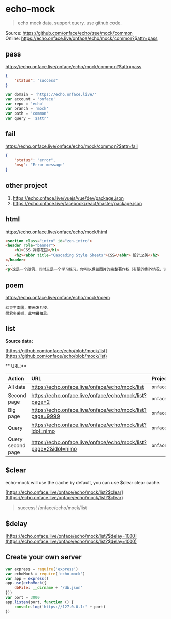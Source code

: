 # echo-mock

> echo mock data, support query. use github code.

Source: https://github.com/onface/echo/tree/mock/common  
Online: https://echo.onface.live/onface/echo/mock/common?$attr=pass

## pass

https://echo.onface.live/onface/echo/mock/common?$attr=pass

```json
{
	"status": "success"
}
```

```js
var domain = 'https://echo.onface.live/'
var account = 'onface'
var repo = 'echo'
var branch = 'mock'
var path = 'common'
var query = '$attr'
```

## fail

https://echo.onface.live/onface/echo/mock/common?$attr=fail


```json
{
	"status": "error",
	"msg": "Error message"
}
```

## other project

1. https://echo.onface.live/vuejs/vue/dev/package.json
2. https://echo.onface.live/facebook/react/master/package.json


## html

https://echo.onface.live/onface/echo/mock/html

```html
<section class="intro" id="zen-intro">
<header role="banner">
	<h1>CSS 禅意花园</h1>
	<h2><abbr title="Cascading Style Sheets">CSS</abbr> 设计之美</h2>
</header>
...
<p>这是一个范例，同时又是一个学习练习。你可以保留图片的完整著作权（有限的例外情况，请参见 <a href="https://www.mezzoblue.com/zengarden/submit/guidelines/">投稿方针</a>），但是我们要求你使用 <a href="https://creativecommons.org/licenses/by-nc-sa/3.0/" title="查看禅意花园的许可信息。">与本站相同</a>的知识共享授权公开发布你的 <abbr title="Cascading Style Sheets">CSS</abbr> 作品，以便他人可以从中学习。</p>
````

## poem

https://echo.onface.live/onface/echo/mock/poem

```
红豆生南国，春来发几枝。
愿君多采撷，此物最相思。
```

## list

**Source data:**

[https://github.com/onface/echo/blob/mock/list](https://github.com/onface/echo/blob/mock/list)

** URL:**

| Action | URL | Project | Branch | Path | Query |
| :---- | :------------- | :------------- | :------------- | :------------- | :--------------|
| All data | https://echo.onface.live/onface/echo/mock/list       | `onface/echo`       | `mock`       |  `list`       | ``|
| Second page | https://echo.onface.live/onface/echo/mock/list?page=2       | `onface/echo`       | `mock`       |  `list`       | `?page=2` |
| Big page | https://echo.onface.live/onface/echo/mock/list?page=9999       | `onface/echo`       | `mock`       |  `list`       | `?page=999` |
| Query | https://echo.onface.live/onface/echo/mock/list?idol=nimo       | `onface/echo`       | `mock`       |  `list`       | `?idol=nimo` |
| Query second page | https://echo.onface.live/onface/echo/mock/list?page=2&idol=nimo       | `onface/echo`       | `mock`       |  `list`       | `?page=2&idol=nimo` |


## $clear

echo-mock will use the cache by default, you can use $clear clear cache.

[https://echo.onface.live/onface/echo/mock/list?$clear](https://echo.onface.live/onface/echo/mock/list?$clear)

> success! /onface/echo/mock/list

## $delay

[https://echo.onface.live/onface/echo/mock/list?$delay=1000](https://echo.onface.live/onface/echo/mock/list?$delay=1000)



## Create your own server

```js
var express = require('express')
var echoMock = require('echo-mock')
var app = express()
app.use(echoMock({
    dbFile: __dirname + '/db.json'
}))
var port = 3000
app.listen(port, function () {
    console.log('https://127.0.0.1:' + port)
})
```
